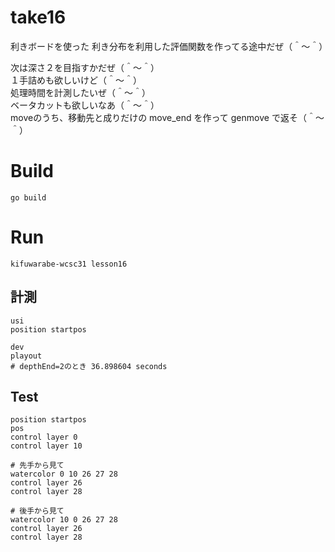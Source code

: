 # take16

利きボードを使った 利き分布を利用した評価関数を作ってる途中だぜ（＾～＾）  

次は深さ２を目指すかだぜ（＾～＾）  
１手詰めも欲しいけど（＾～＾）  
処理時間を計測したいぜ（＾～＾）  
ベータカットも欲しいなあ（＾～＾）  
moveのうち、移動先と成りだけの move_end を作って genmove で返そ（＾～＾）  

# Build

```shell
go build
```

# Run

```shell
kifuwarabe-wcsc31 lesson16
```

## 計測

```plain
usi
position startpos

dev
playout
# depthEnd=2のとき 36.898604 seconds
```

## Test

```plain
position startpos
pos
control layer 0
control layer 10

# 先手から見て
watercolor 0 10 26 27 28
control layer 26
control layer 28

# 後手から見て
watercolor 10 0 26 27 28
control layer 26
control layer 28
```
